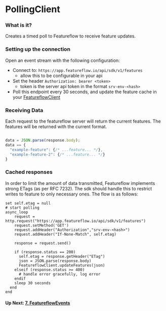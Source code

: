 # PollingClient
### What is it?
Creates a timed poll to Featureflow to receive feature updates.

### Setting up the connection
Open an event stream with the following configuration:
 - Connect to: `https://app.featureflow.io/api/sdk/v1/features`
    - allow this to be configurable in your api
 - Set the header `Authorization: bearer <token>`
    - token is the server api token in the format `srv-env-<hash>`
 - Poll this endpoint every 30 seconds, and update the feature cache in your [FeatureflowClient](./2.FeatureflowClient.md)

### Receiving Data

Each request to the featureflow server will return the current features. 
The features will be returned with the current format.

```javascript

data = JSON.parse(response.body);
data == {
  "example-feature": {/* ...feature... */},
  "example-feature-2": {/* ...feature... */}
}
```

### Cached responses

In order to limit the amount of data transmitted, Featureflow implements strong ETags (as per RFC 7232). 
The sdk should handle this to restrict writes to feature to only necessary ones.
The flow is as follows:

```
set self.etag = null
# start polling
async_loop
    request = http.request("https://app.featureflow.io/api/sdk/v1/features")
    request.setMethod('GET')
    request.addHeader("Authorization","srv-env-<hash>")
    request.addHeader("If-None-Match", self.etag)
    
    response = request.send()
      
    if (response.status == 200)
      self.etag = response.getHeader("ETag")
      json = JSON.parse(response.body)
      FeatureflowClient.updateFeatures(json)
    elseif (response.status >= 400)
      # handle error gracefully, log error
    endif
    sleep 30 seconds
  end
end
```

#### Up Next: [7. FeatureflowEvents](./7.FeatureflowEvents.md)